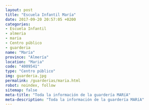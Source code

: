```yaml
---
layout: post
title: "Escuela Infantil María"
date: 2017-09-20 20:57:05 +0200
categories:
- Escuela Infantil
- almeria
- maria
- Centro público
- guarderia
name: "María"
province: "Almería"
location: "Maria"
code: "4009541"
type: "Centro público"
img: guarderia.jpg
permalink: /guarderias/maria.html
robot: noindex, follow
sitemap: false
meta-title: "Toda la información de la guardería MARíA"
meta-description: "Toda la información de la guardería MARíA"
---
```

